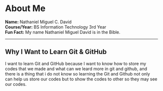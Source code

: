 # About Me

**Name:** Nathaniel Miguel C. David  
**Course/Year:** BS Information Technology 3rd Year  
**Fun Fact:** My name Nathaniel Miguel David is in the Bible.

---

## Why I Want to Learn Git & GitHub

I want to learn Git and GitHub because I want to know how to store my codes that we made and what can we leard more in git and github, and there is a thing that i do not know so learning the Git and Github not only can help us store our codes but to show the codes to other so they may see our codes.
